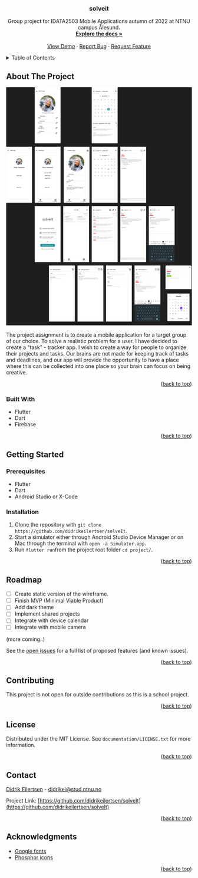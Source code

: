 <a name="readme-top"></a>

<!-- PROJECT LOGO -->
<br />
<div align="center">

  <h3 align="center">solveit</h3>

  <p align="center">
    Group project for IDATA2503 Mobile Applications autumn of 2022 at NTNU campus Ålesund.
    <br />
    <a href="https://github.com/didrikeilertsen/solveIt"><strong>Explore the docs »</strong></a>
    <br />
    <br />
    <a href="https://www.figma.com/proto/MqGracRLD6ipZ9qaoIyGHj/Wireframes?page-id=0%3A1&node-id=41%3A60&viewport=271%2C1760%2C0.63&scaling=scale-down&starting-point-node-id=41%3A60" target=”_blank”>View Demo</a>
    ·
    <a href="https://github.com/didrikeilertsen/solveIt/issues">Report Bug</a>
    ·
    <a href="https://github.com/didrikeilertsen/solveIt/issues"">Request Feature</a>
  </p>
</div>



<!-- TABLE OF CONTENTS -->
<details>
  <summary>Table of Contents</summary>
  <ol>
    <li>
      <a href="#about-the-project">About The Project</a>
      <ul>
        <li><a href="#built-with">Built With</a></li>
      </ul>
    </li>
    <li>
      <a href="#getting-started">Getting Started</a>
      <ul>
        <li><a href="#prerequisites">Prerequisites</a></li>
        <li><a href="#installation">Installation</a></li>
      </ul>
    </li>
    <li><a href="#usage">Usage</a></li>
    <li><a href="#roadmap">Roadmap</a></li>
    <li><a href="#contributing">Contributing</a></li>
    <li><a href="#license">License</a></li>
    <li><a href="#contact">Contact</a></li>
    <li><a href="#acknowledgments">Acknowledgments</a></li>
  </ol>
</details>



<!-- ABOUT THE PROJECT -->
## About The Project

![Wireframes](documentation/sketch/Solveit-Sketch.png)

The project assignment is to create a mobile application for a target group of our choice. To solve a realistic problem for a user. I have decided to create a "task" - tracker app. I wish to create a way for people to organize their projects and tasks. Our brains are not made for keeping track of tasks and deadlines, and our app will provide the opportunity to have a place where this can be collected into one place so your brain can focus on being creative.

<p align="right">(<a href="#readme-top">back to top</a>)</p>

### Built With

* Flutter
* Dart
* Firebase

<p align="right">(<a href="#readme-top">back to top</a>)</p>



<!-- GETTING STARTED -->
## Getting Started

### Prerequisites

* Flutter
* Dart
* Android Studio or X-Code

### Installation

1. Clone the repository with ``git clone https://github.com/didrikeilertsen/solveIt``.
2. Start a simulator either through Android Studio Device Manager or on Mac through the terminal with ``open -a Simulator.app``.
3. Run ``flutter run``from the project root folder ``cd project/``.

<p align="right">(<a href="#readme-top">back to top</a>)</p>


<!-- ROADMAP -->
## Roadmap

- [ ] Create static version of the wireframe.
- [ ] Finish MVP (Minimal Viable Product)
- [ ] Add dark theme
- [ ] Implement shared projects
- [ ] Integrate with device calendar
- [ ] Integrate with mobile camera

(more coming..)

See the [open issues](https://github.com/didrikeilertsen/solveIt/issues) for a full list of proposed features (and known issues).

<p align="right">(<a href="#readme-top">back to top</a>)</p>



<!-- CONTRIBUTING -->
## Contributing

This project is not open for outside contributions as this is a school project.

<p align="right">(<a href="#readme-top">back to top</a>)</p>



<!-- LICENSE -->
## License

Distributed under the MIT License. See `documentation/LICENSE.txt` for more information.

<p align="right">(<a href="#readme-top">back to top</a>)</p>



<!-- CONTACT -->
## Contact
[Didrik Eilertsen](https://github.com/didrikeilertsen) - didrikei@stud.ntnu.no  

Project Link: [https://github.com/didrikeilertsen/solveIt](https://github.com/didrikeilertsen/solveIt)

<p align="right">(<a href="#readme-top">back to top</a>)</p>



<!-- ACKNOWLEDGMENTS -->
## Acknowledgments

- [Google fonts](https://fonts.google.com/)
- [Phosphor icons](https://phosphoricons.com/)

<p align="right">(<a href="#readme-top">back to top</a>)</p>
